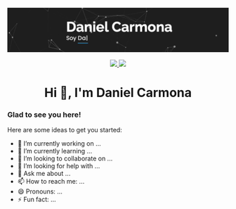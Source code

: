 ![](https://github.com/DanielCarmonaPhantom/ImgPerfil/blob/main/Grabacio%CC%81n%20de%20pantalla%202022-03-23%20a%20la(s)%2017.57.46.gif)
    
    

<p align="center">
<a href="https://www.linkedin.com/in/daniel-lopez-carmona/"><img src="https://img.shields.io/badge/DanielCarmona-%230077B5.svg?&style=for-the-badge&logo=linkedin&logoColor=white"/> </a>    
<a href="https://www.instagram.com/danielcarmonaphantom/"><img src="https://img.shields.io/badge/@DanielCarmonaPhantom_-%23E4405F.svg?&style=for-the-badge&logo=instagram&logoColor=white"/> </a>
</p>
<h1 align="center">Hi 👋, I'm Daniel Carmona</h1>

<h3>Glad to see you here! </h3>

Here are some ideas to get you started:

- 🔭 I’m currently working on ...
- 🌱 I’m currently learning ...
- 👯 I’m looking to collaborate on ...
- 🤔 I’m looking for help with ...
- 💬 Ask me about ...
- 📫 How to reach me: ...
- 😄 Pronouns: ...
- ⚡ Fun fact: ...

